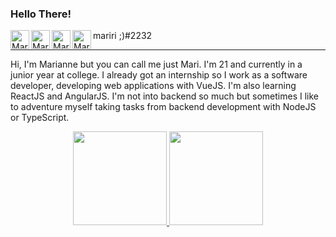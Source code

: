 <h3>Hello There!</h3>

<div>
  <a href="https://www.linkedin.com/in/mariannebravo/">
    <img src="https://cdn-icons-png.flaticon.com/512/725/725337.png" width="30px" align="left" alt="Marianne | LinkedIn" />
  </a>

  <a href="https://open.spotify.com/user/21zbwwl2ln3hrc6xbjgeavjxi?si=1ef49fb003ee4ecf">
    <img src="https://cdn-icons-png.flaticon.com/512/725/725281.png" width="30px" align="left" alt="Marianne | Spotify" />
  </a>
  
  <a href="https://www.instagram.com/marrrrrrrianne/">
    <img src="https://cdn-icons-png.flaticon.com/512/725/725278.png" width="30px" align="left" alt="Marianne | Instagram" />
  </a>

  <img src="https://cdn-icons-png.flaticon.com/512/356/356060.png" width="30px" align="left" alt="Marianne | Discord" />
  <span>mariri ;)#2232</span>
</div>

<hr />

<div>
  <p>
    Hi, I'm Marianne but you can call me just Mari. I'm 21 and currently in a junior year at college. I already got an internship so I work as a software developer, developing web applications with VueJS.
    I'm also learning ReactJS and AngularJS. I'm not into backend so much but sometimes I like to adventure myself taking tasks from backend development with NodeJS or TypeScript.
  </p>
</div>

<div align="center">
  <a href="https://github.com/mariannebravo">
  <img height="150em" src="https://github-readme-stats.vercel.app/api?username=mariannebravo&show_icons=true&theme=dracula&include_all_commits=true&count_private=true"/>
  <img height="150em" src="https://github-readme-stats.vercel.app/api/top-langs/?username=mariannebravo&layout=compact&langs_count=7&theme=dracula"/>
</div>
